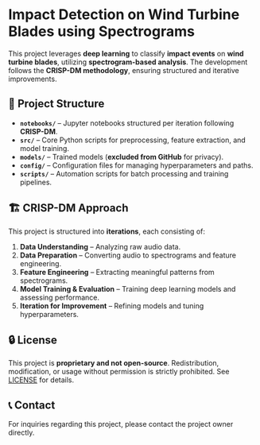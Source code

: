 # Impact Detection on Wind Turbine Blades using Spectrograms

This project leverages **deep learning** to classify **impact events** on **wind turbine blades**, utilizing **spectrogram-based analysis**. The development follows the **CRISP-DM methodology**, ensuring structured and iterative improvements.

## 📂 Project Structure

- **`notebooks/`** – Jupyter notebooks structured per iteration following **CRISP-DM**.
- **`src/`** – Core Python scripts for preprocessing, feature extraction, and model training.
- **`models/`** – Trained models (**excluded from GitHub** for privacy).
- **`config/`** – Configuration files for managing hyperparameters and paths.
- **`scripts/`** – Automation scripts for batch processing and training pipelines.

## 🏗 CRISP-DM Approach

This project is structured into **iterations**, each consisting of:

1. **Data Understanding** – Analyzing raw audio data.
2. **Data Preparation** – Converting audio to spectrograms and feature engineering.
3. **Feature Engineering** – Extracting meaningful patterns from spectrograms.
4. **Model Training & Evaluation** – Training deep learning models and assessing performance.
5. **Iteration for Improvement** – Refining models and tuning hyperparameters.

## 🔒 License

This project is **proprietary and not open-source**. Redistribution, modification, or usage without permission is strictly prohibited. See [LICENSE](LICENSE) for details.

## 📞 Contact

For inquiries regarding this project, please contact the project owner directly.
